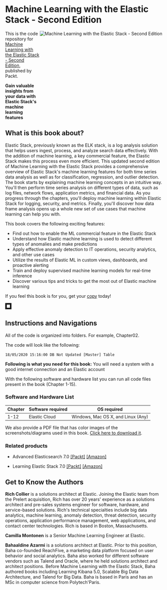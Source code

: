 # Machine Learning with the Elastic Stack - Second Edition

<a href="https://www.packtpub.com/product/machine-learning-with-the-elastic-stack-second-edition/9781801070034?utm_source=github&utm_medium=repository&utm_campaign=9781801070034"><img src="https://static.packt-cdn.com/products/9781801070034/cover/smaller" alt="Machine Learning with the Elastic Stack - Second Edition" height="256px" align="right"></a>

This is the code repository for [Machine Learning with the Elastic Stack - Second Edition](https://www.packtpub.com/product/machine-learning-with-the-elastic-stack-second-edition/9781801070034?utm_source=github&utm_medium=repository&utm_campaign=9781801070034), published by Packt.

**Gain valuable insights from your data with Elastic Stack's machine learning features**

## What is this book about?
Elastic Stack, previously known as the ELK stack, is a log analysis solution that helps users ingest, process, and analyze search data effectively. With the addition of machine learning, a key commercial feature, the Elastic Stack makes this process even more efficient. This updated second edition of Machine Learning with the Elastic Stack provides a comprehensive overview of Elastic Stack's machine learning features for both time series data analysis as well as for classification, regression, and outlier detection.
The book starts by explaining machine learning concepts in an intuitive way. You'll then perform time series analysis on different types of data, such as log files, network flows, application metrics, and financial data. As you progress through the chapters, you'll deploy machine learning within Elastic Stack for logging, security, and metrics. Finally, you'll discover how data frame analysis opens up a whole new set of use cases that machine learning can help you with.

This book covers the following exciting features: 
* Find out how to enable the ML commercial feature in the Elastic Stack
* Understand how Elastic machine learning is used to detect different types of anomalies and make predictions
* Apply effective anomaly detection to IT operations, security analytics, and other use cases
* Utilize the results of Elastic ML in custom views, dashboards, and proactive alerting
* Train and deploy supervised machine learning models for real-time inference
* Discover various tips and tricks to get the most out of Elastic machine learning

If you feel this book is for you, get your [copy](https://www.amazon.com/dp/1801070032) today!

<a href="https://www.packtpub.com/?utm_source=github&utm_medium=banner&utm_campaign=GitHubBanner"><img src="https://raw.githubusercontent.com/PacktPublishing/GitHub/master/GitHub.png" alt="https://www.packtpub.com/" border="5" /></a>

## Instructions and Navigations
All of the code is organized into folders. For example, Chapter02.

The code will look like the following:
```
18/05/2020 15:16:00 DB Not Updated [Master] Table
```

**Following is what you need for this book:**
You will need a system with a good internet connection and an Elastic account	

With the following software and hardware list you can run all code files present in the book (Chapter 1-15).

### Software and Hardware List


| Chapter  | Software required                   | OS required                        |
| -------- | ------------------------------------| -----------------------------------|
| 1-12	   | Elastic Cloud                       | Windows, Mac OS X, and Linux (Any) |


We also provide a PDF file that has color images of the screenshots/diagrams used in this book. [Click here to download it](https://static.packt-cdn.com/downloads/9781801070034_ColorImages.pdf).

### Related products <Other books you may enjoy>
* Advanced Elasticsearch 7.0 [[Packt]](https://www.packtpub.com/product/advanced-elasticsearch-7-0/9781789957754) [[Amazon]](https://www.amazon.com/dp/B07V5W9QGG)

* Learning Elastic Stack 7.0 [[Packt]](https://www.packtpub.com/product/learning-elastic-stack-7-0-second-edition/9781789954395) [[Amazon]](https://www.amazon.com/dp/1789954398)

## Get to Know the Authors

**Rich Collier** 
is a solutions architect at Elastic. Joining the Elastic team from the Prelert acquisition, Rich has over 20 years' experience as a solutions architect and pre-sales systems engineer for software, hardware, and service-based solutions. Rich's technical specialties include big data analytics, machine learning, anomaly detection, threat detection, security operations, application performance management, web applications, and contact center technologies. 
Rich is based in Boston, Massachusetts.

**Camilla Montonen** 
is a Senior Machine Learning Engineer at Elastic.

**Bahaaldine Azarmi**
is a solutions architect at Elastic. Prior to this position, Baha co-founded ReachFive, a marketing data platform focused on user behavior and social analytics. 
Baha also worked for different software vendors such as Talend and Oracle, where he held solutions architect and architect positions. Before Machine Learning with the Elastic Stack, Baha authored books including Learning Kibana 5.0, Scalable Big Data Architecture, and Talend for Big Data. 
Baha is based in Paris and has an MSc in computer science from Polytech'Paris.



